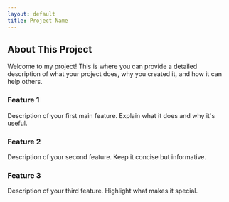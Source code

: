 ```yaml
---
layout: default
title: Project Name
---
```


## About This Project

Welcome to my project! This is where you can provide a detailed description of what your project does,
why you created it, and how it can help others.

<div class="feature-grid">
    <div class="feature-card">
        <h3>Feature 1</h3>
        <p>Description of your first main feature. Explain what it does and why it's useful.</p>
    </div>
    <div class="feature-card">
        <h3>Feature 2</h3>
        <p>Description of your second feature. Keep it concise but informative.</p>
    </div>
    <div class="feature-card">
        <h3>Feature 3</h3>
        <p>Description of your third feature. Highlight what makes it special.</p>
    </div>
</div>